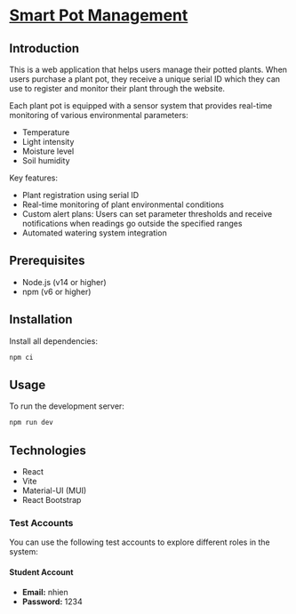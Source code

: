 # [Smart Pot Management](https://smart-pot-website.vercel.app/)

## Introduction 

This is a web application that helps users manage their potted plants. When users purchase a plant pot, they receive a unique serial ID which they can use to register and monitor their plant through the website.

Each plant pot is equipped with a sensor system that provides real-time monitoring of various environmental parameters:
- Temperature
- Light intensity
- Moisture level
- Soil humidity

Key features:
- Plant registration using serial ID
- Real-time monitoring of plant environmental conditions
- Custom alert plans: Users can set parameter thresholds and receive notifications when readings go outside the specified ranges
- Automated watering system integration

## Prerequisites

- Node.js (v14 or higher)
- npm (v6 or higher)

## Installation

Install all dependencies:

```bash
npm ci
```

## Usage

To run the development server:

```bash
npm run dev
```

## Technologies

- React
- Vite 
- Material-UI (MUI)
- React Bootstrap

### Test Accounts
You can use the following test accounts to explore different roles in the system:

#### Student Account
- **Email:** nhien
- **Password:** 1234
